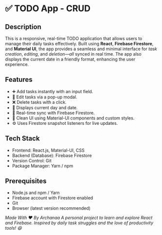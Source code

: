 # ✅ TODO App - CRUD
## Description
This is a responsive, real-time TODO application that allows users to manage their daily tasks effectively. Built using **React**, **Firebase Firestore**, and **Material UI**, the app provides a seamless and minimal interface for _task creation_, _editing_, and _deletion—all_ synced in real time. The app also displays the current date in a friendly format, enhancing the user experience.

## Features
- ➕ Add tasks instantly with an input field.
- 📝 Edit tasks via a pop-up modal.
- ❌ Delete tasks with a click.
- 📅 Displays current day and date.
- 🔄 Real-time sync with Firebase Firestore.
- 🎨 Clean UI using Material-UI components and custom styles.
- ⚙️ Uses Firestore snapshot listeners for live updates.

## Tech Stack
- Frontend: React.js, Material-UI, CSS
- Backend (Database): Firebase Firestore
- Version Control: Git
- Package Manager: Yarn / npm

## Prerequisites
- Node.js and npm / Yarn
- Firebase account with Firestore enabled
- Git
- Browser (latest version recommended)

_Made With ❤️ By Archanaa
A personal project to learn and explore React and Firebase.
Inspired by daily task struggles and the love of productivity tools! 😄_
